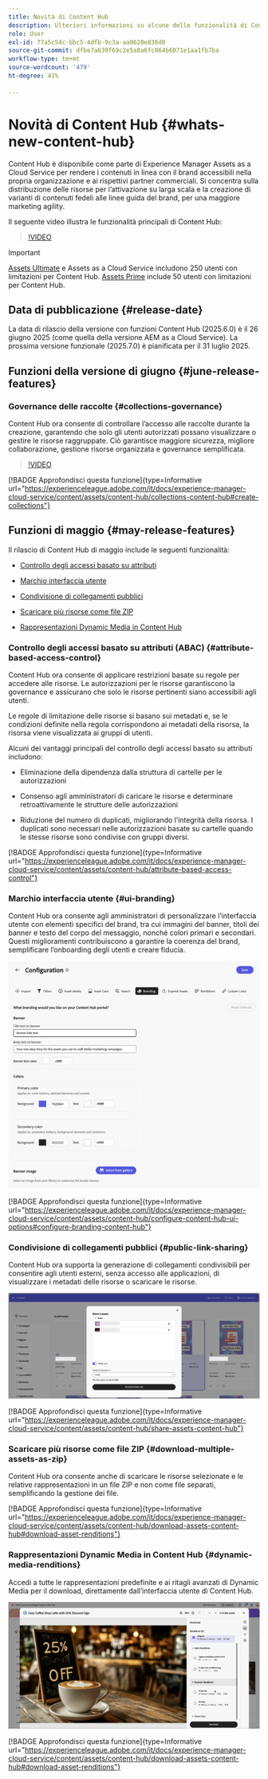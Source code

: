 ```yaml
---
title: Novità di Content Hub
description: Ulteriori informazioni su alcune delle funzionalità di Content Hub recentemente lanciate
role: User
exl-id: 77a5c54c-bbc5-4dfb-9c3a-aa0620e836d0
source-git-commit: dfbe7a639f69c2e5a8a6fc864b6071e1aa1fb7ba
workflow-type: tm+mt
source-wordcount: '479'
ht-degree: 41%

---
```


# Novità di Content Hub {#whats-new-content-hub}

Content Hub è disponibile come parte di Experience Manager Assets as a Cloud Service per rendere i contenuti in linea con il brand accessibili nella propria organizzazione e ai rispettivi partner commerciali. Si concentra sulla distribuzione delle risorse per l’attivazione su larga scala e la creazione di varianti di contenuti fedeli alle linee guida del brand, per una maggiore marketing agility.

Il seguente video illustra le funzionalità principali di Content Hub:

>[!VIDEO](https://video.tv.adobe.com/v/3463712)

>[!IMPORTANT]
>
>[Assets Ultimate](/help/assets/assets-ultimate-overview.md) e Assets as a Cloud Service includono 250 utenti con limitazioni per Content Hub. [Assets Prime](/help/assets/assets-prime.md) include 50 utenti con limitazioni per Content Hub.

## Data di pubblicazione {#release-date}

La data di rilascio della versione con funzioni Content Hub (2025.6.0) è il 26 giugno 2025 (come quella della versione AEM as a Cloud Service). La prossima versione funzionale (2025.7.0) è pianificata per il 31 luglio 2025.

## Funzioni della versione di giugno {#june-release-features}

### Governance delle raccolte {#collections-governance}

Content Hub ora consente di controllare l’accesso alle raccolte durante la creazione, garantendo che solo gli utenti autorizzati possano visualizzare o gestire le risorse raggruppate. Ciò garantisce maggiore sicurezza, migliore collaborazione, gestione risorse organizzata e governance semplificata.

>[!VIDEO](https://video.tv.adobe.com/v/3463336)

[!BADGE Approfondisci questa funzione]{type=Informative url="https://experienceleague.adobe.com/it/docs/experience-manager-cloud-service/content/assets/content-hub/collections-content-hub#create-collections"}

## Funzioni di maggio {#may-release-features}

Il rilascio di Content Hub di maggio include le seguenti funzionalità:

* [Controllo degli accessi basato su attributi](#attribute-based-access-control)

* [Marchio interfaccia utente](#ui-branding)

* [Condivisione di collegamenti pubblici](#public-link-sharing)

* [Scaricare più risorse come file ZIP](#download-multiple-assets-as-zip)

* [Rappresentazioni Dynamic Media in Content Hub](#dynamic-media-renditions)

### Controllo degli accessi basato su attributi (ABAC) {#attribute-based-access-control}

Content Hub ora consente di applicare restrizioni basate su regole per accedere alle risorse. Le autorizzazioni per le risorse garantiscono la governance e assicurano che solo le risorse pertinenti siano accessibili agli utenti.

Le regole di limitazione delle risorse si basano sui metadati e, se le condizioni definite nella regola corrispondono ai metadati della risorsa, la risorsa viene visualizzata ai gruppi di utenti.

Alcuni dei vantaggi principali del controllo degli accessi basato su attributi includono:

* Eliminazione della dipendenza dalla struttura di cartelle per le autorizzazioni

* Consenso agli amministratori di caricare le risorse e determinare retroattivamente le strutture delle autorizzazioni

* Riduzione del numero di duplicati, migliorando l’integrità della risorsa. I duplicati sono necessari nelle autorizzazioni basate su cartelle quando le stesse risorse sono condivise con gruppi diversi.

[!BADGE Approfondisci questa funzione]{type=Informative url="https://experienceleague.adobe.com/it/docs/experience-manager-cloud-service/content/assets/content-hub/attribute-based-access-control"}

### Marchio interfaccia utente {#ui-branding}

Content Hub ora consente agli amministratori di personalizzare l’interfaccia utente con elementi specifici del brand, tra cui immagini del banner, titoli dei banner e testo del corpo del messaggio, nonché colori primari e secondari. Questi miglioramenti contribuiscono a garantire la coerenza del brand, semplificare l’onboarding degli utenti e creare fiducia.

![Branding interfaccia utente](/help/assets/assets/content-hub-ui-branding.png)

[!BADGE Approfondisci questa funzione]{type=Informative url="https://experienceleague.adobe.com/it/docs/experience-manager-cloud-service/content/assets/content-hub/configure-content-hub-ui-options#configure-branding-content-hub"}

### Condivisione di collegamenti pubblici {#public-link-sharing}

Content Hub ora supporta la generazione di collegamenti condivisibili per consentire agli utenti esterni, senza accesso alle applicazioni, di visualizzare i metadati delle risorse o scaricare le risorse.

![Branding interfaccia utente](/help/assets/assets/public-and-private-link.png)

[!BADGE Approfondisci questa funzione]{type=Informative url="https://experienceleague.adobe.com/it/docs/experience-manager-cloud-service/content/assets/content-hub/share-assets-content-hub"}

### Scaricare più risorse come file ZIP {#download-multiple-assets-as-zip}

Content Hub ora consente anche di scaricare le risorse selezionate e le relative rappresentazioni in un file ZIP e non come file separati, semplificando la gestione dei file.

[!BADGE Approfondisci questa funzione]{type=Informative url="https://experienceleague.adobe.com/it/docs/experience-manager-cloud-service/content/assets/content-hub/download-assets-content-hub#download-asset-renditions"}

### Rappresentazioni Dynamic Media in Content Hub {#dynamic-media-renditions}

Accedi a tutte le rappresentazioni predefinite e ai ritagli avanzati di Dynamic Media per il download, direttamente dall’interfaccia utente di Content Hub.

![Rappresentazioni di Dynamic Media](/help/assets/assets/dm-renditions-content-hub.png)

[!BADGE Approfondisci questa funzione]{type=Informative url="https://experienceleague.adobe.com/it/docs/experience-manager-cloud-service/content/assets/content-hub/download-assets-content-hub#download-asset-renditions"}
